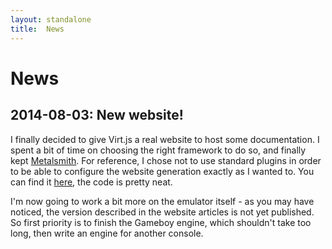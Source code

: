 ```yaml
---
layout: standalone
title:  News
---
```


# News

## 2014-08-03: New website!

I finally decided to give Virt.js a real website to host some documentation. I spent a bit of time on choosing the right framework to do so, and finally kept [Metalsmith](http://www.metalsmith.io/). For reference, I chose not to use standard plugins in order to be able to configure the website generation exactly as I wanted to. You can find it [here](https://github.com/virtjs/virtjs.github.io/blob/master/_metalsmith/metalsmith.js), the code is pretty neat.

I'm now going to work a bit more on the emulator itself - as you may have noticed, the version described in the website articles is not yet published. So first priority is to finish the Gameboy engine, which shouldn't take too long, then write an engine for another console.
